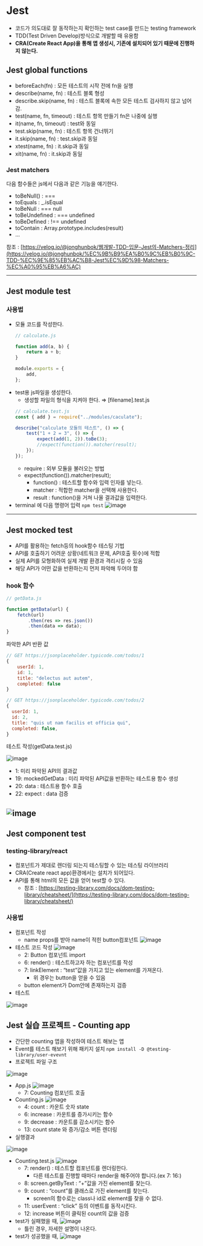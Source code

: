 # Jest

-   코드가 의도대로 잘 동작하는지 확인하는 test case를 만드는 testing framework
-   TDD(Test Driven Develop)방식으로 개발할 때 유용함
-   **CRA(Create React App)을 통해 앱 생성시, 기존에 설치되어 있기 때문에 진행하지 않는다.**

## Jest global functions

-   beforeEach(fn) : 모든 테스트의 시작 전에 fn을 실행
-   describe(name, fn) : 테스트 블록 형성
-   describe.skip(name, fn) : 테스트 블록에 속한 모든 테스트 검사하지 않고 넘어감.
-   test(name, fn, timeout) : 테스트 항목 만들기 fn은 나중에 실행
-   it(name, fn, timeout) : test와 동일
-   test.skip(name, fn) : 테스트 항목 건너뛰기
-   it.skip(name, fn) : test.skip과 동일
-   xtest(name, fn) : it.skip과 동일
-   xit(name, fn) : it.skip과 동일

### Jest matchers

다음 함수들은 js에서 다음과 같은 기능을 얘기한다.

-   toBeNull() : ===
-   toEquals : \_.isEqual
-   toBeNull : === null
-   toBeUndefined : === undefined
-   toBeDefined : !== undefined
-   toContain : Array.prototype.includes(result)
-   ...

참조 : [https://velog.io/@jonghunbok/웹개발-TDD-입문-Jest의-Matchers-정리](https://velog.io/@jonghunbok/%EC%9B%B9%EA%B0%9C%EB%B0%9C-TDD-%EC%9E%85%EB%AC%B8-Jest%EC%9D%98-Matchers-%EC%A0%95%EB%A6%AC)

---

## Jest module test

### 사용법

-   모듈 코드를 작성한다.
    ```jsx
    // calculate.js

    function add(a, b) {
    	return a + b;
    }

    module.exports = {
    	add,
    };
    ```
-   test용 js파일을 생성한다.
    -   생성할 파일의 형식을 지켜야 한다. ⇒ [filename].test.js
    ```jsx
    // calculate.test.js
    const { add } = require("../modules/caculate");

    describe("calculate 모듈의 테스트", () => {
    	test("1 + 2 = 3", () => {
    		expect(add(1, 2)).toBe(3);
    		//expect(function()).matcher(result);
    	});
    });
    ```
    -   require : 외부 모듈을 불러오는 방법
    -   expect(function()).matcher(result);
        -   function() : 테스트할 함수와 입력 인자를 넣는다.
        -   matcher : 적합한 matcher을 선택해 사용한다.
        -   result : function()을 거쳐 나올 결과값을 입력한다.
-   terminal 에 다음 명령어 입력
    `npm test`
    ![image](https://user-images.githubusercontent.com/92558961/148911988-05a5a20e-2377-4a14-be6d-06f496f67a97.png)

---

## Jest mocked test

-   API를 활용하는 fetch등의 hook함수 테스팅 기법
-   API를 호출하기 어려운 상황(네트워크 문제, API호출 횟수)에 적합
-   실제 API를 모형화하여 실제 개발 환경과 격리시킬 수 있음
-   해당 API가 어떤 값을 반환하는지 먼저 파악해 두어야 함

### hook 함수

```jsx
// getData.js

function getData(url) {
	fetch(url)
		.then(res => res.json())
		.then(data => data);
}
```

파악한 API 반환 값

```jsx
// GET https://jsonplaceholder.typicode.com/todos/1
{
    userId: 1,
    id: 1,
    title: "delectus aut autem",
    completed: false
}

// GET https://jsonplaceholder.typicode.com/todos/2
{
  userId: 1,
  id: 2,
  title: "quis ut nam facilis et officia qui",
  completed: false,
}
```

테스트 작성(getData.test.js)

![image](https://user-images.githubusercontent.com/92558961/148912029-3c11d682-eaf4-4410-86c4-2f9b3bcd753b.png)

-   1: 미리 파악된 API의 결과값
-   19: mockedGetData : 미리 파악된 API값을 반환하는 테스트용 함수 생성
-   20: data : 테스트용 함수 호출
-   22: expect : data 검증

## ![image](https://user-images.githubusercontent.com/92558961/148912054-cfda5904-5f34-4127-9a18-39cb2795a845.png)

## Jest component test

### testing-library/react

-   컴포넌트가 제대로 렌더링 되는지 테스팅할 수 있는 테스팅 라이브러리
-   CRA(Create react app)환경에서는 설치가 되어있다.
-   API를 통해 html의 모든 값을 얻어 test할 수 있다.
    -   참조 : [https://testing-library.com/docs/dom-testing-library/cheatsheet/](https://testing-library.com/docs/dom-testing-library/cheatsheet/)

### 사용법

-   컴포넌트 작성
    -   name props를 받아 name이 적힌 button컴포넌트
    ![image](https://user-images.githubusercontent.com/92558961/148912087-8810ffac-6938-4da5-87ab-aa15e9094d81.png)
-   테스트 코드 작성
    ![image](https://user-images.githubusercontent.com/92558961/148912166-cb31aef0-9cc6-43ad-b445-8a6e8bed7cc8.png)
    -   2: Button 컴포넌트 import
    -   6: render() : 테스트하고자 하는 컴포넌트를 작성
    -   7: linkElement : “test”값을 가지고 있는 element를 가져온다.
        -   위 경우는 button을 얻을 수 있음
    -   button element가 Dom안에 존재하는지 검증
-   테스트

![image](https://user-images.githubusercontent.com/92558961/148912206-edc48b21-2cfe-4f59-92a2-5253ea57c7e6.png)

## Jest 실습 프로젝트 - Counting app

-   간단한 counting 앱을 작성하여 테스트 해보는 앱
-   Event를 테스트 해보기 위해 패키지 설치
    `npm install -D @testing-library/user-evevnt`
-   프로젝트 파일 구조

![image](https://user-images.githubusercontent.com/92558961/148912239-d3bd3866-9190-4e7b-b786-94472e8be95e.png)

-   App.js
    ![image](https://user-images.githubusercontent.com/92558961/148912265-154817ce-e922-4a05-9378-244bbf872454.png)
    -   7: Counting 컴포넌트 호출
-   Counting.js
    ![image](https://user-images.githubusercontent.com/92558961/148912291-9dcd7d56-010c-4a24-9005-907f2e006dd3.png)
    -   4: count : 카운트 숫자 state
    -   6: increase : 카운트를 증가시키는 함수
    -   9: decrease : 카운트를 감소시키는 함수
    -   13: count state 와 증가/감소 버튼 렌더링
-   실행결과

![image](https://user-images.githubusercontent.com/92558961/148912315-7cc50f65-5813-4f5c-937a-9881dc4c25f3.png)

-   Counting.test.js
    ![image](https://user-images.githubusercontent.com/92558961/148912342-289f4e67-1bf6-4375-a24f-f67d6a3a5c1d.png)
    -   7: render() : 테스트할 컴포넌트를 렌더링한다.
        -   다른 테스트를 진행할 때마다 render을 해주어야 합니다.(ex 7: 16:)
    -   8: screen.getByText : “+”값을 가진 element를 찾는다.
    -   9: count : “count”를 클래스로 가진 element를 찾는다.
        -   screen의 함수로는 class나 id로 element를 찾을 수 없다.
    -   11: userEvent : “click” 등의 이벤트를 동작시킨다.
    -   12: increase 버튼이 클릭된 count의 값을 검증
-   test가 실패했을 때,
    ![image](https://user-images.githubusercontent.com/92558961/148912376-206f55f5-6b5b-45bd-8db3-f41d779b5242.png)
    -   틀린 경우, 자세한 설명이 나온다.
-   test가 성공했을 때,
    ![image](https://user-images.githubusercontent.com/92558961/148912407-50770d69-ed4d-4b80-ad60-f24f40359375.png)
